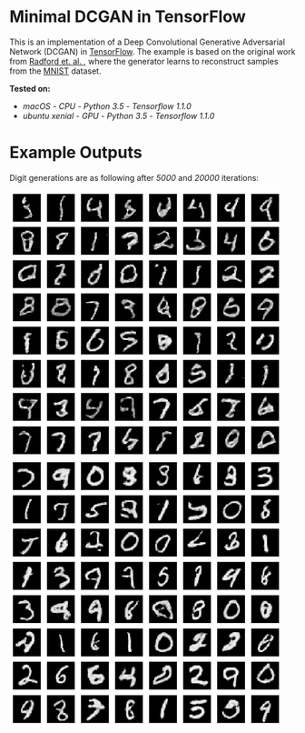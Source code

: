 # Minimal DCGAN in TensorFlow
This is an implementation of a Deep Convolutional Generative Adversarial Network (DCGAN) in [TensorFlow](http://tensorflow.org). The example is based on the original work from [Radford et. al. ](https://arxiv.org/abs/1511.06434), where the generator learns to reconstruct samples from the [MNIST](http://yann.lecun.com/exdb/mnist/) dataset.

**Tested on:**  

- *macOS* - *CPU* - *Python 3.5* - *Tensorflow 1.1.0*
- *ubuntu xenial* - *GPU* - *Python 3.5* - *Tensorflow 1.1.0*

# Example Outputs
Digit generations are as following after *5000* and *20000* iterations:

<img src="models/dcgan_z50_2/res/0005000.png" width="480">
<img src="models/dcgan_z50_2/res/0020000.png" width="480">




